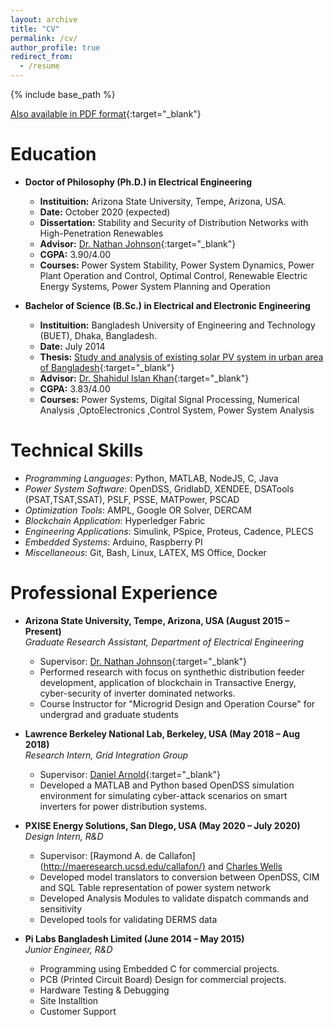 ```yaml
---
layout: archive
title: "CV"
permalink: /cv/
author_profile: true
redirect_from:
  - /resume
---
```


{% include base_path %}

[Also available in PDF format](https://sssaha.github.io/files/CV_Shammya_Saha.pdf){:target="_blank"}

Education
======
- **Doctor of Philosophy (Ph.D.) in Electrical Engineering**
  - **Instituition:** Arizona State University, Tempe, Arizona, USA.
  - **Date:** October 2020 (expected)
  - **Dissertation:** Stability and Security of Distribution Networks with High-Penetration Renewables
  - **Advisor:** [Dr. Nathan Johnson](https://sustainability.asu.edu/person/nathan-johnson/){:target="_blank"}
  - **CGPA:** 3.90/4.00 
  - **Courses:** Power System Stability, Power System Dynamics, Power Plant Operation and Control, Optimal Control, Renewable Electric Energy Systems, Power System Planning and Operation

- **Bachelor of Science (B.Sc.) in Electrical and Electronic Engineering**
  - **Instituition:** Bangladesh University of Engineering and Technology (BUET), Dhaka, Bangladesh.
  - **Date:** July 2014
  - **Thesis:** [Study and analysis of existing solar PV system in urban area of Bangladesh](https://ieeexplore.ieee.org/document/7026965){:target="_blank"}
  - **Advisor:** [Dr. Shahidul Islan Khan](https://www.bracu.ac.bd/about/people/shahidul-islam-khan-phd){:target="_blank"}
  - **CGPA:** 3.83/4.00 
  - **Courses:** Power Systems, Digital Signal Processing, Numerical Analysis ,OptoElectronics ,Control System, Power System Analysis


Technical Skills
======
- *Programming Languages*: Python, MATLAB, NodeJS, C, Java 
- *Power System Software*:  OpenDSS, GridlabD, XENDEE, DSATools (PSAT,TSAT,SSAT), PSLF, PSSE, MATPower, PSCAD
- *Optimization Tools*:  AMPL, Google OR Solver, DERCAM
- *Blockchain Application*: Hyperledger Fabric
- *Engineering Applications*: Simulink, PSpice, Proteus, Cadence, PLECS
- *Embedded Systems*: Arduino, Raspberry PI
- *Miscellaneous*:  Git, Bash, Linux, LATEX, MS Office, Docker 


Professional Experience
======
- **Arizona State University, Tempe, Arizona, USA (August 2015 – Present)**<br>
*Graduate Research Assistant, Department of Electrical Engineering*
  - Supervisor: [Dr. Nathan Johnson](https://sustainability.asu.edu/person/nathan-johnson/){:target="_blank"} 
  - Performed research with focus on synthethic distribution feeder development, application of blockchain in Transactive Energy, cyber-security of inverter dominated networks.
  <!-- - Published 2 journals and 4 conference papers so far.<br> -->
  - Course Instructor for "Microgrid Design and Operation Course" for undergrad and graduate students
  <!-- - Instructed 50 students on average each year in MATLAB.   -->
- **Lawrence Berkeley National Lab, Berkeley, USA (May 2018 – Aug 2018)**<br>
*Research Intern, Grid Integration Group*
  - Supervisor: [Daniel Arnold](https://eta.lbl.gov/people/daniel-arnold){:target="_blank"}
  - Developed a MATLAB and Python based OpenDSS simulation environment for simulating cyber-attack scenarios on smart inverters for power distribution systems.
- **PXISE Energy Solutions, San DIego, USA (May 2020 – July 2020)**<br>
*Design Intern, R&D*
  - Supervisor: [Raymond A. de Callafon](http://maeresearch.ucsd.edu/callafon/} and [Charles Wells](https://www.linkedin.com/in/charles-wells-1807a15b/)
  - Developed model translators to conversion between OpenDSS, CIM and SQL Table representation of power system network
  - Developed Analysis Modules to validate dispatch commands and sensitivity 
  - Developed tools for validating DERMS data


- **Pi Labs Bangladesh Limited  (June 2014 – May 2015)**<br>
*Junior Engineer, R&D*
  - Programming using Embedded C for commercial projects.
  - PCB (Printed Circuit Board) Design for commercial projects.
  - Hardware Testing & Debugging
  - Site Installtion
  - Customer Support  




















<!-- Research Experience
======
- Details of my research can be found in the page [Research](https://samrat-nath.github.io/research/)
- Full list of publications is avaialble in the page [Publications](https://samrat-nath.github.io/publications/) -->

<!--
Selected Publications
======
  <ul>{% for post in site.publications %}
    {% include archive-single-cv.html %}
  {% endfor %}</ul>
-->  

<!-- Academic Awards & Scholarships
======
- *Dean’s List Award, BUET (2010 – 2012)*
  - Obtained Honors (3.75) grade point in junior and senior years.
- *University Admission Test Excellency Scholarship, BUET (2009)*
  - Ranked in top 1% among 7000+ applicants in undergraduate admission test.
- *Dhaka Education Board Scholarship, Ministry of Education, Bangladesh (2008)*
  - For excellence in Higher Secondary School Certificate Examination (H.S.C).
- *Perfect Attendance Certificate, Notre Dame College, Dhaka, Bangladesh (2006-2008)*
  - Maintained 100% class attendance in higher secondary school. -->

<!-- Leadership Experience
======
- *President, Bangladesh Student Organization at the UA (Jun 2017 – May 2018)*
  - Managed a registered student organization of 37 Bangladeshi students.
  - Organized an annual cultural event with 130+ guests inculding faculty and students from different countries.

Professional Affiliations
======
- Member, IEEE (Jan 2018 – Dec 2019)
- Member, IEEE Young Professionals (Jan 2018 – Dec 2019)
- Member, IEEE Signal Processing Society (Jan 2019 – Dec 2019) -->

